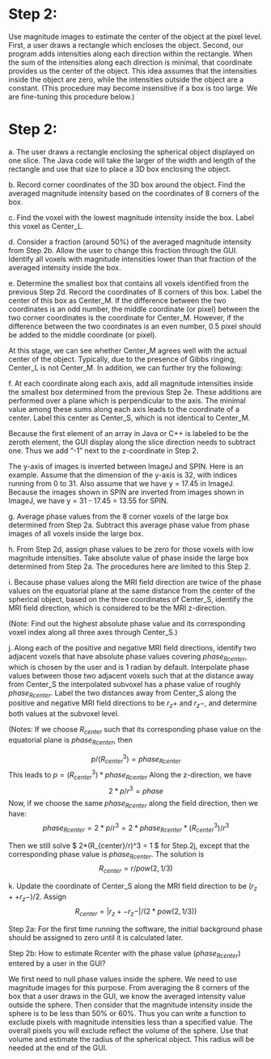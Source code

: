 
# Step 2: 
Use magnitude images to estimate the center of the object at the pixel level. First, a user draws a rectangle which encloses the object. Second, our program adds intensities along each direction within the rectangle. When the sum of the intensities along each direction is minimal, that coordinate provides us the center of the object. This idea assumes that the intensities inside the object are zero, while the intensities outside the object are a constant. (This procedure may become insensitive if a box is too large. We are fine-tuning this procedure below.)

# Step 2:
a. The user draws a rectangle enclosing the spherical object displayed on one slice. The Java code will take the larger of the width and length of the rectangle and use that size to place a 3D box enclosing the object.

b. Record corner coordinates of the 3D box around the object. Find the averaged magnitude intensity based on the coordinates of 8 corners of the box.

c. Find the voxel with the lowest magnitude intensity inside the box. Label this voxel as Center_L.

d. Consider a fraction (around 50%) of the averaged magnitude intensity from Step 2b. Allow the user to change this fraction through the GUI. Identify all voxels with magnitude intensities lower than that fraction of the averaged intensity inside the box.

e. Determine the smallest box that contains all voxels identified from the previous Step 2d. Record the coordinates of 8 corners of this box. Label the center of this box as Center_M. If the difference between the two coordinates is an odd number, the middle coordinate (or pixel) between the two corner coordinates is the coordinate for Center_M. However, if the difference between the two coordinates is an even number, 0.5 pixel should be added to the middle coordinate (or pixel).

At this stage, we can see whether Center_M agrees well with the actual center of the object. Typically, due to the presence of Gibbs ringing, Center_L is not Center_M. In addition, we can further try the following:

f. At each coordinate along each axis, add all magnitude intensities inside the smallest box determined from the previous Step 2e. These additions are performed over a plane which is perpendicular to the axis. The minimal value among these sums along each axis leads to the coordinate of a center. Label this center as Center_S, which is not identical to Center_M.

Because the first element of an array in Java or C++ is labeled to be the zeroth element, the GUI display along the slice direction needs to subtract one. Thus we add “-1” next to the z-coordinate in Step 2.

The y-axis of images is inverted between ImageJ and SPIN. Here is an example. Assume that the dimension of the y-axis is 32, with indices running from 0 to 31. Also assume that we have y = 17.45 in ImageJ. Because the images shown in SPIN are inverted from images shown in ImageJ, we have y = 31 - 17.45 = 13.55 for SPIN.

g. Average phase values from the 8 corner voxels of the large box determined from Step 2a. Subtract this average phase value from phase images of all voxels inside the large box.

h. From Step 2d, assign phase values to be zero for those voxels with low magnitude intensities. Take absolute value of phase inside the large box determined from Step 2a. The procedures here are limited to this Step 2.

i. Because phase values along the MRI field direction are twice of the phase values on the equatorial plane at the same distance from the center of the spherical object, based on the three coordinates of Center_S, identify the MRI field direction, which is considered to be the MRI z-direction.

(Note: Find out the highest absolute phase value and its corresponding voxel index along all three axes through Center_S.)

j. Along each of the positive and negative MRI field directions, identify two adjacent voxels that have absolute phase values covering $phase_{Rcenter}$, which is chosen by the user and is 1 radian by default. Interpolate phase values between those two adjacent voxels such that at the distance away from Center_S the interpolated subvoxel has a phase value of roughly $phase_{Rcenter}$. Label the two distances away from Center_S along the positive and negative MRI field directions to be $r_z+$ and $r_z-$, and determine both values at the subvoxel level.

(Notes: If we choose $R_{center}$ such that its corresponding phase value on the equatorial plane is $phase_{Rcenter}$, then

$$ p/(R_{center}^3) = phase_{Rcenter} $$
This leads to $p = (R_{center}^3) * phase_{Rcenter}$
Along the z-direction, we have
$$ 2*p/r^3 = phase $$
Now, if we choose the same $phase_{Rcenter}$ along the field direction, then we have:
$$ phase_{Rcenter} = 2*p/r^3 = 2*phase_{Rcenter}* (R_{center}^3) /r^3 $$

Then we still solve $ 2*(R_{center}/r)^3 = 1 $ for Step.2j, except that the corresponding phase value is $phase_{Rcenter}$. The solution is $$ R_{center} = r/pow(2, 1/3) $$

k. Update the coordinate of Center_S along the MRI field direction to be $(r_z+ + r_z-)/2$. Assign $$ R_{center} = |r_z+ - r_z-|/(2*pow(2, 1/3)) $$

Step 2a: For the first time running the software, the initial background phase should be assigned to zero until it is calculated later.

Step 2b: How to estimate Rcenter with the phase value ($phase_{Rcenter}$) entered by a user in the GUI?

We first need to null phase values inside the sphere. We need to use magnitude images for this purpose. From averaging the 8 corners of the box that a user draws in the GUI, we know the averaged intensity value outside the sphere. Then consider that the magnitude intensity inside the sphere is to be less than 50% or 60%. Thus you can write a function to exclude pixels with magnitude intensities less than a specified value. The overall pixels you will exclude reflect the volume of the sphere. Use that volume and estimate the radius of the spherical object. This radius will be needed at the end of the GUI.